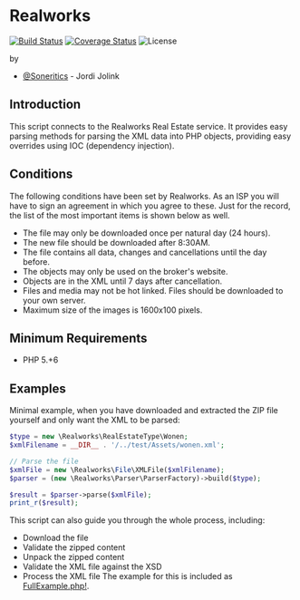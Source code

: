# Realworks
[![Build Status](https://travis-ci.org/Soneritics/Realworks.svg?branch=master)](https://travis-ci.org/Soneritics/Realworks.svg?branch=master)
[![Coverage Status](https://coveralls.io/repos/github/Soneritics/Realworks/badge.svg?branch=master)](https://coveralls.io/github/Soneritics/Realworks?branch=master)
![License](http://img.shields.io/badge/license-MIT-green.svg)

by
* [@Soneritics](https://github.com/Soneritics) - Jordi Jolink

## Introduction
This script connects to the Realworks Real Estate service.
It provides easy parsing methods for parsing the XML data into PHP objects, providing easy overrides using IOC (dependency injection).

## Conditions
The following conditions have been set by Realworks. As an ISP you will have to sign an agreement in which you agree to these. Just for the record, the list of the most important items is shown below as well.
 * The file may only be downloaded once per natural day (24 hours).
 * The new file should be downloaded after 8:30AM.
 * The file contains all data, changes and cancellations until the day before.
 * The objects may only be used on the broker's website.
 * Objects are in the XML until 7 days after cancellation.
 * Files and media may not be hot linked. Files should be downloaded to your own server.
 * Maximum size of the images is 1600x100 pixels.

## Minimum Requirements ##
- PHP 5.+6

## Examples
Minimal example, when you have downloaded and extracted the ZIP file yourself and only want the XML to be parsed:
```php
$type = new \Realworks\RealEstateType\Wonen;
$xmlFilename = __DIR__ . '/../test/Assets/wonen.xml';

// Parse the file
$xmlFile = new \Realworks\File\XMLFile($xmlFilename);
$parser = (new \Realworks\Parser\ParserFactory)->build($type);

$result = $parser->parse($xmlFile);
print_r($result);
```

This script can also guide you through the whole process, including:
 * Download the file
 * Validate the zipped content
 * Unpack the zipped content
 * Validate the XML file against the XSD
 * Process the XML file
The example for this is included as [FullExample.php!](example/FullExample.php).
